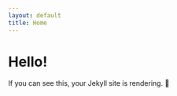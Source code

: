```yaml
---
layout: default
title: Home
---
```


# Hello!
If you can see this, your Jekyll site is rendering. 🎉

